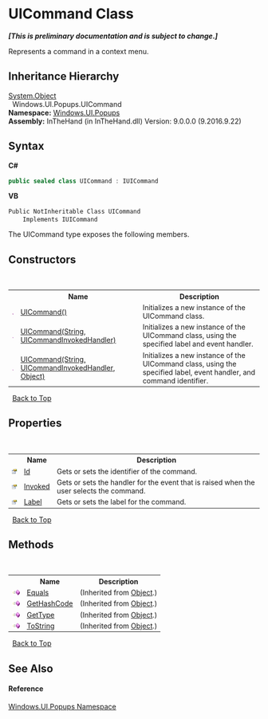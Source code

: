# UICommand Class
 _**\[This is preliminary documentation and is subject to change.\]**_

Represents a command in a context menu.


## Inheritance Hierarchy
<a href="http://msdn2.microsoft.com/en-us/library/e5kfa45b" target="_blank">System.Object</a><br />&nbsp;&nbsp;Windows.UI.Popups.UICommand<br />
**Namespace:**&nbsp;<a href="N_Windows_UI_Popups">Windows.UI.Popups</a><br />**Assembly:**&nbsp;InTheHand (in InTheHand.dll) Version: 9.0.0.0 (9.2016.9.22)

## Syntax

**C#**<br />
``` C#
public sealed class UICommand : IUICommand
```

**VB**<br />
``` VB
Public NotInheritable Class UICommand
	Implements IUICommand
```

The UICommand type exposes the following members.


## Constructors
&nbsp;<table><tr><th></th><th>Name</th><th>Description</th></tr><tr><td>![Public method](media/pubmethod.gif "Public method")</td><td><a href="M_Windows_UI_Popups_UICommand__ctor">UICommand()</a></td><td>
Initializes a new instance of the UICommand class.</td></tr><tr><td>![Public method](media/pubmethod.gif "Public method")</td><td><a href="M_Windows_UI_Popups_UICommand__ctor_1">UICommand(String, UICommandInvokedHandler)</a></td><td>
Initializes a new instance of the UICommand class, using the specified label and event handler.</td></tr><tr><td>![Public method](media/pubmethod.gif "Public method")</td><td><a href="M_Windows_UI_Popups_UICommand__ctor_2">UICommand(String, UICommandInvokedHandler, Object)</a></td><td>
Initializes a new instance of the UICommand class, using the specified label, event handler, and command identifier.</td></tr></table>&nbsp;
<a href="#uicommand-class">Back to Top</a>

## Properties
&nbsp;<table><tr><th></th><th>Name</th><th>Description</th></tr><tr><td>![Public property](media/pubproperty.gif "Public property")</td><td><a href="P_Windows_UI_Popups_UICommand_Id">Id</a></td><td>
Gets or sets the identifier of the command.</td></tr><tr><td>![Public property](media/pubproperty.gif "Public property")</td><td><a href="P_Windows_UI_Popups_UICommand_Invoked">Invoked</a></td><td>
Gets or sets the handler for the event that is raised when the user selects the command.</td></tr><tr><td>![Public property](media/pubproperty.gif "Public property")</td><td><a href="P_Windows_UI_Popups_UICommand_Label">Label</a></td><td>
Gets or sets the label for the command.</td></tr></table>&nbsp;
<a href="#uicommand-class">Back to Top</a>

## Methods
&nbsp;<table><tr><th></th><th>Name</th><th>Description</th></tr><tr><td>![Public method](media/pubmethod.gif "Public method")</td><td><a href="http://msdn2.microsoft.com/en-us/library/bsc2ak47" target="_blank">Equals</a></td><td> (Inherited from <a href="http://msdn2.microsoft.com/en-us/library/e5kfa45b" target="_blank">Object</a>.)</td></tr><tr><td>![Public method](media/pubmethod.gif "Public method")</td><td><a href="http://msdn2.microsoft.com/en-us/library/zdee4b3y" target="_blank">GetHashCode</a></td><td> (Inherited from <a href="http://msdn2.microsoft.com/en-us/library/e5kfa45b" target="_blank">Object</a>.)</td></tr><tr><td>![Public method](media/pubmethod.gif "Public method")</td><td><a href="http://msdn2.microsoft.com/en-us/library/dfwy45w9" target="_blank">GetType</a></td><td> (Inherited from <a href="http://msdn2.microsoft.com/en-us/library/e5kfa45b" target="_blank">Object</a>.)</td></tr><tr><td>![Public method](media/pubmethod.gif "Public method")</td><td><a href="http://msdn2.microsoft.com/en-us/library/7bxwbwt2" target="_blank">ToString</a></td><td> (Inherited from <a href="http://msdn2.microsoft.com/en-us/library/e5kfa45b" target="_blank">Object</a>.)</td></tr></table>&nbsp;
<a href="#uicommand-class">Back to Top</a>

## See Also


#### Reference
<a href="N_Windows_UI_Popups">Windows.UI.Popups Namespace</a><br />
